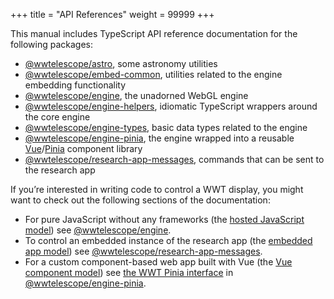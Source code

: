 +++
title = "API References"
weight = 99999
+++

This manual includes TypeScript API reference documentation for the following
packages:

- [@wwtelescope/astro](./astro/), some astronomy utilities
- [@wwtelescope/embed-common](./embed-common/), utilities related to the engine embedding functionality
- [@wwtelescope/engine](./engine/), the unadorned WebGL engine
- [@wwtelescope/engine-helpers](./engine-helpers/), idiomatic TypeScript wrappers around the core engine
- [@wwtelescope/engine-types](./engine-types/), basic data types related to the engine
- [@wwtelescope/engine-pinia](./engine-pinia/), the engine wrapped into a reusable [Vue]/[Pinia] component library
- [@wwtelescope/research-app-messages](./research-app-messages/), commands that
  can be sent to the research app

[Vue]: https://vuejs.org/
[Pinia]: https://pinia.vuejs.org/

If you’re interested in writing code to control a WWT display, you might want to
check out the following sections of the documentation:

- For pure JavaScript without any frameworks (the [hosted JavaScript
  model](@/getting-started/hosted-javascript-model.md)) see
  [@wwtelescope/engine](./engine/).
- To control an embedded instance of the research app (the [embedded app
  model](@/getting-started/embedded-app-model.md)) see
  [@wwtelescope/research-app-messages](./research-app-messages/).
- For a custom component-based web app built with Vue (the [Vue component
  model](@/getting-started/vue-component-model.md)) see [the WWT Pinia
  interface](engine-pinia/functions/engineStore.html#md:the-wwt-pinia-interface)
  in [@wwtelescope/engine-pinia](./engine-pinia/).
